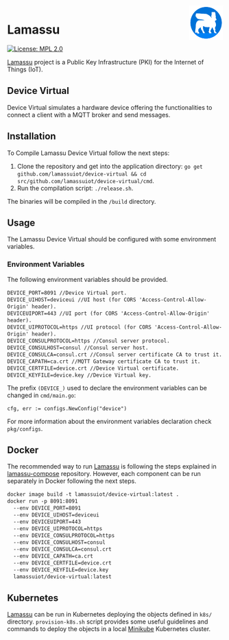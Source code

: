 <a href="https://www.lamassu.io/">
  <img src="logo.png" alt="Lamassu logo" title="Lamassu" align="right" height="80" />
</a>

Lamassu
=======
[![License: MPL 2.0](https://img.shields.io/badge/License-MPL%202.0-blue.svg)](http://www.mozilla.org/MPL/2.0/index.txt)

[Lamassu](https://www.lamassu.io) project is a Public Key Infrastructure (PKI) for the Internet of Things (IoT).

## Device Virtual
Device Virtual simulates a hardware device offering the functionalities to connect a client with a MQTT broker and send messages.

## Installation
To Compile Lamassu Device Virtual follow the next steps:
1. Clone the repository and get into the application directory: `go get github.com/lamassuiot/device-virtual && cd src/github.com/lamassuiot/device-virtual/cmd`.
2. Run the compilation script: `./release.sh`.

The binaries will be compiled in the `/build` directory.

## Usage
The Lamassu Device Virtual should be configured with some environment variables.

### Environment Variables
The following environment variables should be provided.
```
DEVICE_PORT=8091 //Device Virtual port.
DEVICE_UIHOST=deviceui //UI host (for CORS 'Access-Control-Allow-Origin' header).
DEVICEUIPORT=443 //UI port (for CORS 'Access-Control-Allow-Origin' header).
DEVICE_UIPROTOCOL=https //UI protocol (for CORS 'Access-Control-Allow-Origin' header).
DEVICE_CONSULPROTOCOL=https //Consul server protocol.
DEVICE_CONSULHOST=consul //Consul server host.
DEVICE_CONSULCA=consul.crt //Consul server certificate CA to trust it.
DEVICE_CAPATH=ca.crt //MQTT Gateway certificate CA to trust it.
DEVICE_CERTFILE=device.crt //Device Virtual certificate.
DEVICE_KEYFILE=device.key //Device Virtual key.
```
The prefix `(DEVICE_)` used to declare the environment variables can be changed in `cmd/main.go`:
```
cfg, err := configs.NewConfig("device")
```
For more information about the environment variables declaration check `pkg/configs`.

## Docker
The recommended way to run [Lamassu](https://www.lamassu.io) is following the steps explained in [lamassu-compose](https://github.com/lamassuiot/lamassu-compose) repository. However, each component can be run separately in Docker following the next steps.
```
docker image build -t lamassuiot/device-virtual:latest .
docker run -p 8091:8091
  --env DEVICE_PORT=8091 
  --env DEVICE_UIHOST=deviceui 
  --env DEVICEUIPORT=443
  --env DEVICE_UIPROTOCOL=https
  --env DEVICE_CONSULPROTOCOL=https
  --env DEVICE_CONSULHOST=consul
  --env DEVICE_CONSULCA=consul.crt
  --env DEVICE_CAPATH=ca.crt 
  --env DEVICE_CERTFILE=device.crt
  --env DEVICE_KEYFILE=device.key
  lamassuiot/device-virtual:latest
```
## Kubernetes
[Lamassu](https://www.lamassu.io) can be run in Kubernetes deploying the objects defined in `k8s/` directory. `provision-k8s.sh` script provides some useful guidelines and commands to deploy the objects in a local [Minikube](https://github.com/kubernetes/minikube) Kubernetes cluster.
